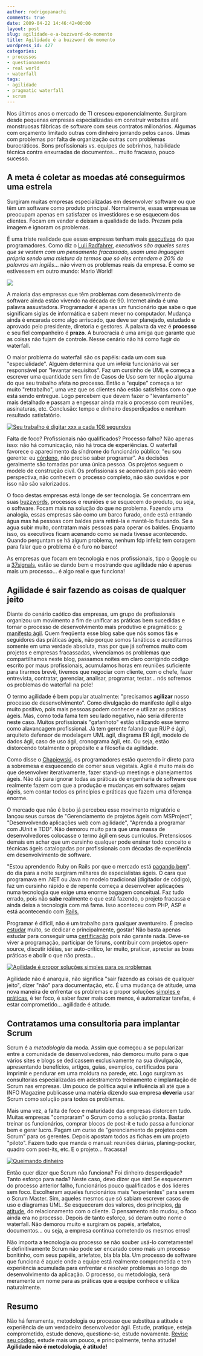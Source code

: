 ```yaml
---
author: rodrigopanachi
comments: true
date: 2009-04-22 14:46:42+00:00
layout: post
slug: agilidade-e-a-buzzword-do-momento
title: Agilidade é a buzzword do momento
wordpress_id: 427
categories:
- processos
- questionamento
- real world
- waterfall
tags:
- agilidade
- pragmatic waterfall
- scrum
---
```


Nos últimos anos o mercado de TI cresceu exponencialmente. Surgiram desde pequenas empresas especializadas em construir websites até monstruosas fábricas de software com seus contratos milionários. Algumas com orçamento limitado outras com dinheiro jorrando pelos canos. Umas com problemas por falta de organização outras com problemas burocráticos. Bons profissionais vs. equipes de sobrinhos, habilidade técnica contra enxurradas de documentos... muito fracasso, pouco sucesso.


## A meta é coletar as moedas até conseguirmos uma estrela


Surgiram muitas empresas especializadas em desenvolver software ou que têm um software como produto principal. Normalmente, essas empresas se preocupam apenas em satisfazer os investidores e se esquecem dos clientes. Focam em vender e deixam a qualidade de lado. Prezam pela imagem e ignoram os problemas.

É uma triste realidade que essas empresas tenham mais [executivos](http://www.youtube.com/watch?v=R47Xe8kVrv0) do que programadores. Como diz o [Luli Radfahrer](http://www.luli.com.br/), _executivos são aqueles seres que se vestem com um pensamento fracassado, usam uma linguagem própria sendo uma mistura de termos que só eles entendem e 20% de palavras em inglês_... não vivem os problemas reais da empresa. É como se estivessem em outro mundo: Mario World!

[![](/images/uploads/2009/04/marioland-clean-300x188.jpg)](/images/uploads/2009/04/marioland-clean.jpg)

A maioria das empresas que têm problemas com desenvolvimento de software ainda estão vivendo na década de 90. Internet ainda é uma palavra assustadora. Programador é apenas um funcionário que sabe o que significam siglas de informática e sabem mexer no computador. Mudança ainda é encarada como algo arriscado, que deve ser planejado, estudado e aprovado pelo presidente, diretoria e gestores. A palavra da vez é **processo** e seu fiel companheiro é **prazo**. A burocracia é uma amiga que garante que as coisas não fujam de controle. Nesse cenário não há como fugir do waterfall.

O maior problema do waterfall são os papéis: cada um com sua "especialidade". Alguém determina que um ~~infeliz~~ funcionário vai ser responsável por "levantar requisitos". Faz um cursinho de UML e começa a escrever uma quantidade sem fim de Casos de Uso sem ter noção alguma do que seu trabalho afeta no processo. Então a "equipe" começa a ter muito "retrabalho", uma vez que os clientes não estão satisfeitos com o que está sendo entregue. Logo percebem que devem fazer o "levantamento" mais detalhado e passam a engessar ainda mais o processo com reuniões, assinaturas, etc. Conclusão: tempo e dinheiro desperdiçados e nenhum resultado satisfatório.

[![Seu trabalho é digitar xxx a cada 108 segundos](/images/uploads/2009/04/lost_hatch_locke-300x199.jpg)](/images/uploads/2009/04/lost_hatch_locke.jpg)

Falta de foco? Profissionais não qualificados? Processo falho? Não apenas isso: não há comunicação, não há troca de experiências. O waterfall favorece o aparecimento da síndrome do funcionário público: "eu sou gerente: eu [córdeno](http://www.youtube.com/watch?v=R47Xe8kVrv0), não preciso saber programar". As decisões geralmente são tomadas por uma única pessoa. Os projetos seguem o modelo de construção civil. Os profissionais se acomodam pois não veem perspectiva, não conhecem o processo completo, não são ouvidos e por isso não são valorizados.

O foco destas empresas está longe de ser tecnologia. Se concentram em suas [buzzwords](http://migre.me/rwD), processos e reuniões e se esquecem do produto, ou seja, o software. Focam mais na solução do que no problema. Fazendo uma analogia, essas empresas são como um barco furado, onde está entrando água mas há pessoas com baldes para retirá-la e mantê-lo flutuando. Se a agua subir muito, contratam mais pessoas para operar os baldes. Enquanto isso, os executivos ficam acenando como se nada tivesse acontecendo. Quando perguntam se há algum problema, nenhum fdp infeliz tem coragem para falar que o problema é o furo no barco!

As empresas que focam em tecnologia e nos profissionais, tipo o [Google](http://lmgtfy.com/?q=empresas+que+investem+em+tecnologia) ou a [37signals](http://37signals.com/), estão se dando bem e mostrando que agilidade não é apenas mais um processo... é algo real e que funciona!


## Agilidade é sair fazendo as coisas de qualquer jeito


Diante do cenário caótico das empresas, um grupo de profissionais organizou um movimento a fim de unificar as práticas bem sucedidas e tornar o processo de desenvolvimento mais produtivo e pragmático: [o manifesto ágil](http://agilemanifesto.org/). Quem freqüenta esse blog sabe que nós somos fãs e seguidores das práticas ágeis, não porque somos fanáticos e acreditamos somente em uma verdade absoluta, mas por que já sofremos muito com projetos e empresas fracassadas, vivenciamos os problemas que compartilhamos neste blog, passamos noites em claro corrigindo código escrito por maus profissionais, acumulamos horas em reuniões suficiente para tirarmos brevê, tivemos que negociar com cliente, com o chefe, fazer entrevista, contratar, gerenciar, analisar, programar, testar... nós sofremos os problemas do waterfall na pele!

O termo agilidade é bem popular atualmente: "precisamos **agilizar** nosso processo de desenvolvimento". Como divulgação do manifesto ágil é algo muito positivo, pois mais pessoas podem conhecer e utilizar as práticas ágeis. Mas, como toda fama tem seu lado negativo, não seria diferente neste caso. Muitos profissionais "gafanhoto" estão utilizando esse termo como alavancagem profissional. Já tem gerente falando que RUP é ágil, arquiteto defensor de modelagem UML ágil, diagrama ER ágil, modelo de dados ágil, caso de uso ágil, cronograma ágil, etc. Ou seja, estão distorcendo totalmente o propósito e a filosofia da agilidade.

Como disse o [Chapiewski](http://gc.blog.br/2008/11/22/agile-indo-para-o-buraco/), os programadores estão querendo ir direto para a sobremesa e esquecendo de comer seus vegetais. Agile é muito mais do que desenvolver iterativamente, fazer stand-up meetings e planejamentos ágeis. Não dá para ignorar todas as práticas de engenharia de software que realmente fazem com que a produção e mudanças em softwares sejam ágeis, sem contar todos os princípios e práticas que fazem uma diferença enorme.

O mercado que não é bobo já percebeu esse movimento migratório e lançou seus cursos de "Gerenciamento de projetos ágeis com MSProject", "Desenvolvendo aplicações web com agilidade", "Aprenda a programar com JUnit e TDD". Não demorou muito para que uma massa de desenvolvedores colocasse o termo ágil em seus currículos. Pretensiosos demais em achar que um cursinho qualquer pode ensinar todo conceito e técnicas ágeis catalogadas por profissionais com décadas de experiência em desenvolvimento de software.

"Estou aprendendo Ruby on Rails por que o mercado está [pagando bem](http://gc.blog.br/2009/02/15/plano-de-cargos-e-salarios/)". do dia para a noite surgiram milhares de especialistas ágeis. O cara que programava em .NET ou Java no modelo tradicional (digitador de código), faz um cursinho rápido e de repente começa a desenvolver aplicações numa tecnologia que exige uma enorme bagagem conceitual. Faz tudo errado, pois não **sabe** realmente o que está fazendo, o projeto fracassa e ainda deixa a tecnologia com má fama. Isso aconteceu com PHP, ASP e está acontecendo com [Rails.](http://www.mouseoverstudio.com/blog/2009/04/08/nao-deixa-o-mar-te-engolir/)

Programar é difícil, não é um trabalho para qualquer aventureiro. É preciso [estudar](http://akitaonrails.com/2009/04/17/off-topic-devo-fazer-faculdade) muito, se dedicar e principalmente, gostar! Não basta apenas estudar para conseguir uma [certificação](http://www.nomedojogo.com/2009/02/17/um-modelo-de-maturidade-para-projetos-rails-e-pratico/) pois não garante nada. Deve-se viver a programação, participar de fóruns, contribuir com projetos open-source, discutir idéias, ser auto-crítico, ler muito, praticar, apreciar as boas práticas e abolir o que não presta...

[![Agilidade é propor soluções simples para os problemas](/images/uploads/2009/04/controle-wii-remote-225x300.jpg)](/images/uploads/2009/04/controle-wii-remote.jpg)

Agilidade não é anarquia, não significa "sair fazendo as coisas de qualquer jeito", dizer "não" para documentação, etc. É uma mudança de atitude, uma nova maneira de enfrentar os problemas e propor soluções [simples e práticas](http://blog.aspercom.com.br/2008/07/21/hierarquias-sao-inteligentes-nas-pontas/), é ter foco, é saber fazer mais com menos, é automatizar tarefas, é estar comprometido... agilidade é atitude.


## Contratamos uma consultoria para implantar Scrum


Scrum é a _metodologia_ da moda. Assim que começou a se popularizar entre a comunidade de desenvolvedores, não demorou muito para o que vários sites e blogs se dedicassem exclusivamente na sua divulgação, apresentando benefícios, artigos, guias, exemplos, certificados para imprimir e pendurar em uma moldura na parede, etc. Logo surgiram as consultorias especializadas em adestramento treinamento e implantação de Scrum nas empresas. Um pouco de política aqui e influência ali até que a INFO Magazine publicasse uma matéria dizendo sua empresa **deveria** usar Scrum como solução para todos os problemas.

Mais uma vez, a falta de foco e maturidade das empresas distorcem tudo. Muitas empresas "compraram" o Scrum como a solução pronta. Bastar treinar os funcionários, comprar blocos de post-it e tudo passa a funcionar bem e gerar lucro. Pagam um curso de "gerenciamento de projetos com Scrum" para os gerentes. Depois apostam todos as fichas em um projeto "piloto". Fazem tudo que manda o manual: reuniões diárias, planing-pocker, quadro com post-its, etc. E o projeto... fracassa!

[![Queimando dinheiro](/images/uploads/2009/04/burning_money.jpg)](/images/uploads/2009/04/burning_money.jpg)

Então quer dizer que Scrum não funciona? Foi dinheiro desperdiçado? Tanto esforço para nada? Neste caso, devo dizer que sim! Se esqueceram do processo anterior falho, funcionários pouco qualificados e dos líderes sem foco. Escolheram aqueles funcionários mais "experientes" para serem o Scrum Master. Sim, aqueles mesmos que só sabiam escrever casos de uso e diagramas UML. Se esqueceram dos valores, dos princípios, [da atitude](http://rogerioalcantara.blogspot.com/2009/04/ah-entao-vc-usa-scrum.html), do relacionamento com o cliente. O pensamento não mudou, o foco ainda era no processo. Depois de tanto esforço, só deram outro nome o waterfall. Não demorou muito e surgiram os papéis, artefatos, documentos... ou seja, a empresa continua cometendo os mesmos erros!

Não importa a tecnologia ou processo se não souber usá-lo corretamente! E definitivamente Scrum não pode ser encarado como mais um processo bonitinho, com seus papéis, artefatos, bla bla bla. Um processo de software que funciona é aquele onde a equipe está realmente comprometida e tem experiência acumulada para enfrentar e resolver problemas ao longo do desenvolvimento da aplicação. O processo, ou metodologia, será meramente um nome para as práticas que a equipe conhece e utiliza naturalmente.


## Resumo


Não há ferramenta, metodologia ou processo que substitua a atitude e experiência de um verdadeiro desenvolvedor ágil. Estude, pratique, esteja comprometido, estude denovo, questione-se, estude novamente. [Revise seu código](http://smartic.us/2008/09/09/10-things-you-could-be-doing-to-your-code-right-now/), estude mais um pouco, e principalmente, tenha atitude! **Agilidade não é metodologia, é atitude!**
